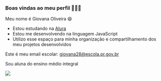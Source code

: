 ### Boas vindas ao meu perfil 🦋🌻💜

Meu nome é Giovana Oliveira 😄

- Estou estudando na [Alura](https://www.alura.com.br)
- Estou me desenvolvendo na linguagem JavaScript
- Utilizo esse espaço para minha organização e compartilhamento dos meu projetos desenvolvidos

Este é meu email escolar: giovana28@escola.pr.gov.br
  
Sou aluna do ensino médio integral

![](https://media.tenor.com/7kgDsNtpoQMAAAAM/happy-my-little-pony.gif)
